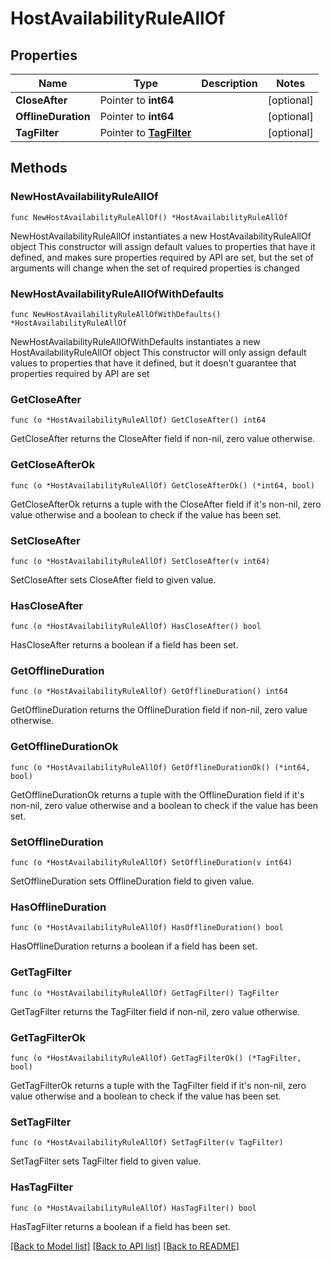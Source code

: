 # HostAvailabilityRuleAllOf

## Properties

Name | Type | Description | Notes
------------ | ------------- | ------------- | -------------
**CloseAfter** | Pointer to **int64** |  | [optional] 
**OfflineDuration** | Pointer to **int64** |  | [optional] 
**TagFilter** | Pointer to [**TagFilter**](TagFilter.md) |  | [optional] 

## Methods

### NewHostAvailabilityRuleAllOf

`func NewHostAvailabilityRuleAllOf() *HostAvailabilityRuleAllOf`

NewHostAvailabilityRuleAllOf instantiates a new HostAvailabilityRuleAllOf object
This constructor will assign default values to properties that have it defined,
and makes sure properties required by API are set, but the set of arguments
will change when the set of required properties is changed

### NewHostAvailabilityRuleAllOfWithDefaults

`func NewHostAvailabilityRuleAllOfWithDefaults() *HostAvailabilityRuleAllOf`

NewHostAvailabilityRuleAllOfWithDefaults instantiates a new HostAvailabilityRuleAllOf object
This constructor will only assign default values to properties that have it defined,
but it doesn't guarantee that properties required by API are set

### GetCloseAfter

`func (o *HostAvailabilityRuleAllOf) GetCloseAfter() int64`

GetCloseAfter returns the CloseAfter field if non-nil, zero value otherwise.

### GetCloseAfterOk

`func (o *HostAvailabilityRuleAllOf) GetCloseAfterOk() (*int64, bool)`

GetCloseAfterOk returns a tuple with the CloseAfter field if it's non-nil, zero value otherwise
and a boolean to check if the value has been set.

### SetCloseAfter

`func (o *HostAvailabilityRuleAllOf) SetCloseAfter(v int64)`

SetCloseAfter sets CloseAfter field to given value.

### HasCloseAfter

`func (o *HostAvailabilityRuleAllOf) HasCloseAfter() bool`

HasCloseAfter returns a boolean if a field has been set.

### GetOfflineDuration

`func (o *HostAvailabilityRuleAllOf) GetOfflineDuration() int64`

GetOfflineDuration returns the OfflineDuration field if non-nil, zero value otherwise.

### GetOfflineDurationOk

`func (o *HostAvailabilityRuleAllOf) GetOfflineDurationOk() (*int64, bool)`

GetOfflineDurationOk returns a tuple with the OfflineDuration field if it's non-nil, zero value otherwise
and a boolean to check if the value has been set.

### SetOfflineDuration

`func (o *HostAvailabilityRuleAllOf) SetOfflineDuration(v int64)`

SetOfflineDuration sets OfflineDuration field to given value.

### HasOfflineDuration

`func (o *HostAvailabilityRuleAllOf) HasOfflineDuration() bool`

HasOfflineDuration returns a boolean if a field has been set.

### GetTagFilter

`func (o *HostAvailabilityRuleAllOf) GetTagFilter() TagFilter`

GetTagFilter returns the TagFilter field if non-nil, zero value otherwise.

### GetTagFilterOk

`func (o *HostAvailabilityRuleAllOf) GetTagFilterOk() (*TagFilter, bool)`

GetTagFilterOk returns a tuple with the TagFilter field if it's non-nil, zero value otherwise
and a boolean to check if the value has been set.

### SetTagFilter

`func (o *HostAvailabilityRuleAllOf) SetTagFilter(v TagFilter)`

SetTagFilter sets TagFilter field to given value.

### HasTagFilter

`func (o *HostAvailabilityRuleAllOf) HasTagFilter() bool`

HasTagFilter returns a boolean if a field has been set.


[[Back to Model list]](../README.md#documentation-for-models) [[Back to API list]](../README.md#documentation-for-api-endpoints) [[Back to README]](../README.md)


